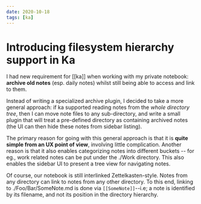 ```yaml
---
date: 2020-10-18
tags: [ka]
---
```


# Introducing filesystem hierarchy support in Ka

I had new requirement for [[ka]] when working with my private notebook: **archive old notes** (esp. daily notes) whilst still being able to access and link to them.

Instead of writing a specialized archive plugin, I decided to take a more general approach: if ka supported reading notes from the *whole directory tree*, then I can move note files to any sub-directory, and write a small plugin that will treat a pre-defined directory as containing archived notes (the UI can then hide these notes from sidebar listing).

The primary reason for going with this general approach is that it is **quite simple from an UX point of view**, involving little complication. Another reason is that it also enables categorizing notes into different buckets -- for eg., work related notes can be put under the ./Work directory. This also enables the sidebar UI to present a tree view for navigating notes.

Of course, our notebook is still interlinked Zettelkasten-style. Notes from any directory can link to notes from any other directory. To this end, linking to ./Foo/Bar/SomeNote.md is done via `[[SomeNote]]`--i.e; a note is identified by its filename, and not its position in the directory hierarchy. 